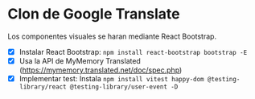 # Clon de Google Translate

Los componentes visuales se haran mediante React Bootstrap.
- [x] Instalar React Bootstrap: `npm install react-bootstrap bootstrap -E`
- [x] Usa la API de MyMemory Translated (https://mymemory.translated.net/doc/spec.php)
- [x] Implementar test: Instala
  ```npm install vitest happy-dom @testing-library/react @testing-library/user-event -D```